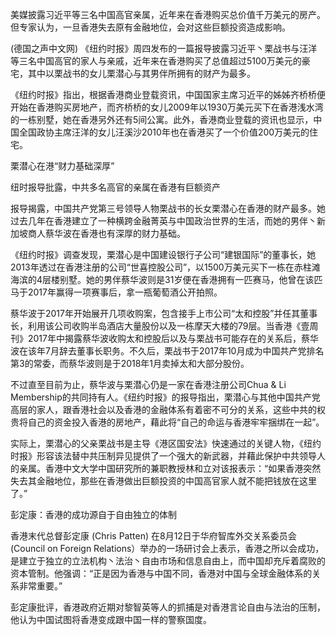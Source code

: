 美媒披露习近平等三名中国高官亲属，近年来在香港购买总价值千万美元的房产。但专家认为，一旦香港失去原有金融地位，会对这些巨额投资造成影响。

(德国之声中文网) 《纽约时报》周四发布的一篇报导披露习近平丶栗战书与汪洋等三名中国高官的家人与亲戚，近年来在香港购买了总值超过5100万美元的豪宅，其中以栗战书的女儿栗潜心与其男伴所拥有的财产为最多。

《纽约时报》指出，根据香港商业登载资讯，中国国家主席习近平的姊姊齐桥桥便开始在香港购买房地产，而齐桥桥的女儿2009年以1930万美元买下在香港浅水湾的一栋别墅，她在香港另外还有5间公寓。此外，香港商业登载的资讯也显示，中国全国政协主席汪洋的女儿汪溪沙2010年也在香港买了一个价值200万美元的住宅。

栗潜心在港“财力基础深厚”

纽时报导批露，中共多名高官的亲属在香港有巨额资产

报导揭露，中国共产党第三号领导人物栗战书的长女栗潜心在香港的财产最多。她过去几年在香港建立了一种横跨金融菁英与中国政治世界的生活，而她的男伴丶新加坡商人蔡华波在香港也有深厚的财力基础。

《纽约时报》调查发现，栗潜心是中国建设银行子公司“建银国际”的董事长，她2013年透过在香港注册的公司“世喜控股公司”，以1500万美元买下一栋在赤柱滩海滨的4层楼别墅。她的男伴蔡华波则是31岁便在香港拥有一匹赛马，他曾在该匹马于2017年赢得一项赛事后，拿一瓶葡萄酒公开拍照。

蔡华波于2017年开始展开几项收购案，包含接手上市公司“太和控股”并任其董事长，利用该公司收购半岛酒店大量股份以及一栋摩天大楼的79层。当香港《壹周刊》2017年中揭露蔡华波收购太和控股后以及与栗战书可能存在的关系后，蔡华波在该年7月辞去董事长职务。不久后，栗战书于2017年10月成为中国共产党排名第3的常委，而蔡华波则是于2018年1月卖掉太和大部分股份。

不过直至目前为止，蔡华波与栗潜心仍是一家在香港注册公司Chua &amp; Li Membership的共同持有人。《纽约时报》的报导指出，栗潜心与其他中国共产党高层的家人，跟香港社会以及香港的金融体系有着密不可分的关系，这些中共的权贵将自己的资金投入香港的房地产，藉此将“自己的命运与香港牢牢捆绑在一起”。

实际上，栗潜心的父亲栗战书是主导《港区国安法》快速通过的关键人物，《纽约时报》形容该法替中共压制异见提供了一个强大的新武器，并藉此保护中共领导人的亲属。香港中文大学中国研究所的兼职教授林和立对该报表示：“如果香港突然失去其金融地位，那些在香港做出巨额投资的中国高官家人就不能把钱放在这里了。”

彭定康：香港的成功源自于自由独立的体制

香港末代总督彭定康 (Chris Patten) 在8月12日于华府智库外交关系委员会 (Council on Foreign Relations）举办的一场研讨会上表示，香港之所以会成功，是建立于独立的立法机构丶法治丶自由市场和信息自由上，而中国却充斥着腐败的资本管制。他强调：“正是因为香港与中国不同，香港对中国与全球金融体系的关系非常重要。”

彭定康批评，香港政府近期对黎智英等人的抓捕是对香港言论自由与法治的压制，他认为中国试图将香港变成跟中国一样的警察国度。 
